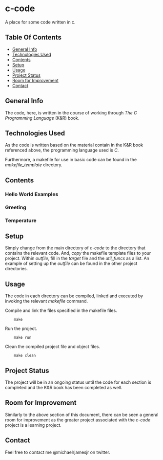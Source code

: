 # c-code
A place for some code written in c.

## Table Of Contents
* [General Info](#general-info)
* [Technologies Used](#technologies-used)
* [Contents](#contents)
* [Setup](#setup)
* [Usage](#usage)
* [Project Status](#project-status)
* [Room for Improvement](#room-for-improvement)
* [Contact](#contact)

## General Info
The code, here, is written in the course of working through *The C Programming Language* (K&R) book.

## Technologies Used 
As the code is written based on the material contain in the K&R book referenced above, the programming language used is *C*.

Furthermore, a makefile for use in basic code can be found in the *makefile_template* directory.

## Contents
### Hello World Examples
### Greeting
### Temperature

## Setup
Simply change from the main directory of *c-code* to the directory that contains the relevant code. And, *copy* the makefile template files to your project. Within *outfile*, fill in the *target* file and the *util_funcs* as a list. An example of setting up the *outfile* can be found in the other project directories.

## Usage
The code in each directory can be compiled, linked and executed by invoking the relevant *makefile* command.

Compile and link the files specified in the makefile files.
```
    make
```
Run the project.
```
    make run
```
Clean the compiled project file and object files.
```
    make clean
```

## Project Status
The project will be in an ongoing status until the code for each section is completed and the K&R book has been completed as well.

## Room for Improvement
Similarly to the above section of this document, there can be seen a general room for improvement as the greater project associated with the *c-code* project is a learning project.
 
## Contact
Feel free to contact me @michaelrjamesjr on twitter.
